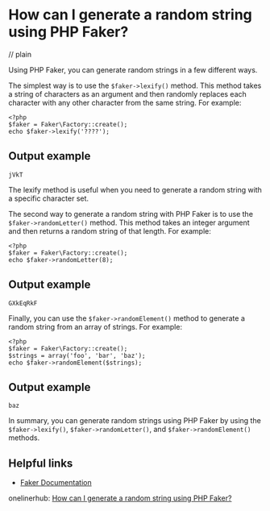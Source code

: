 # How can I generate a random string using PHP Faker?
// plain

Using PHP Faker, you can generate random strings in a few different ways.

The simplest way is to use the `$faker->lexify()` method. This method takes a string of characters as an argument and then randomly replaces each character with any other character from the same string. For example:

```
<?php
$faker = Faker\Factory::create();
echo $faker->lexify('????');
```

## Output example

```
jVkT
```

The lexify method is useful when you need to generate a random string with a specific character set.

The second way to generate a random string with PHP Faker is to use the `$faker->randomLetter()` method. This method takes an integer argument and then returns a random string of that length. For example:

```
<?php
$faker = Faker\Factory::create();
echo $faker->randomLetter(8);
```

## Output example

```
GXkEqRkF
```

Finally, you can use the `$faker->randomElement()` method to generate a random string from an array of strings. For example:

```
<?php
$faker = Faker\Factory::create();
$strings = array('foo', 'bar', 'baz');
echo $faker->randomElement($strings);
```

## Output example

```
baz
```

In summary, you can generate random strings using PHP Faker by using the `$faker->lexify()`, `$faker->randomLetter()`, and `$faker->randomElement()` methods.

## Helpful links
- [Faker Documentation](https://github.com/fzaninotto/Faker#fakerproviderlexify)

onelinerhub: [How can I generate a random string using PHP Faker?](https://onelinerhub.com/php-faker/how-can-i-generate-a-random-string-using-php-faker)
